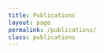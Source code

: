 ```yaml
---
title: Publications 
layout: page 
permalink: /publications/
class: publications
---
```


 <script src="https://bibbase.org/show?bib=https://www.cu-adcl.org/bibliography/our-pubs.bib&jsonp=1"></script> 
